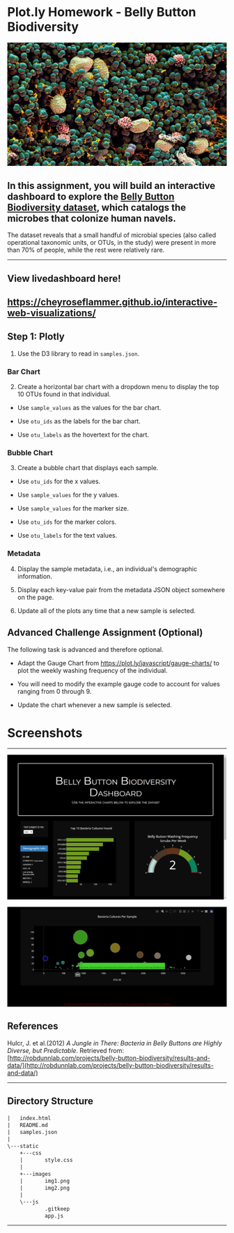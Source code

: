 # Plot.ly Homework - Belly Button Biodiversity

![belly-button-image](static/images/bellybutton.jpg)

In this assignment, you will build an interactive dashboard to explore the [Belly Button Biodiversity dataset](http://robdunnlab.com/projects/belly-button-biodiversity/), which catalogs the microbes that colonize human navels.
--
The dataset reveals that a small handful of microbial species (also called operational taxonomic units, or OTUs, in the study) were present in more than 70% of people, while the rest were relatively rare.

---
## **View livedashboard here!**
https://cheyroseflammer.github.io/interactive-web-visualizations/
---

## Step 1: Plotly

1. Use the D3 library to read in `samples.json`.
### Bar Chart
2. Create a horizontal bar chart with a dropdown menu to display the top 10 OTUs found in that individual.

* Use `sample_values` as the values for the bar chart.

* Use `otu_ids` as the labels for the bar chart.

* Use `otu_labels` as the hovertext for the chart.

### Bubble Chart
3. Create a bubble chart that displays each sample.

* Use `otu_ids` for the x values.

* Use `sample_values` for the y values.

* Use `sample_values` for the marker size.

* Use `otu_ids` for the marker colors.

* Use `otu_labels` for the text values.
### Metadata

4. Display the sample metadata, i.e., an individual's demographic information.

5. Display each key-value pair from the metadata JSON object somewhere on the page.

6. Update all of the plots any time that a new sample is selected.

## Advanced Challenge Assignment (Optional)

The following task is advanced and therefore optional.

* Adapt the Gauge Chart from <https://plot.ly/javascript/gauge-charts/> to plot the weekly washing frequency of the individual.

* You will need to modify the example gauge code to account for values ranging from 0 through 9.

* Update the chart whenever a new sample is selected.



# Screenshots
---
![image-one](/static/images/img1.png)

![image-two](/static/images/img2.png)

## References

Hulcr, J. et al.(2012) _A Jungle in There: Bacteria in Belly Buttons are Highly Diverse, but Predictable_. Retrieved from: [http://robdunnlab.com/projects/belly-button-biodiversity/results-and-data/](http://robdunnlab.com/projects/belly-button-biodiversity/results-and-data/)

---
## Directory Structure

```
|   index.html
|   README.md
|   samples.json
|
\---static
    +---css
    |       style.css
    |
    +---images
    |       img1.png
    |       img2.png
    |
    \---js
            .gitkeep
            app.js
```
- - -
